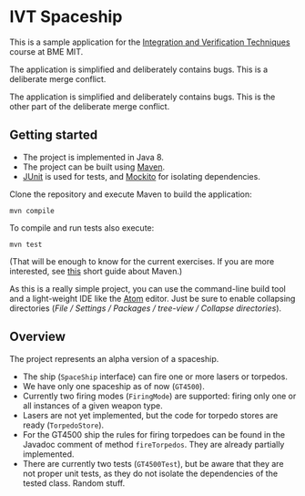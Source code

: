 # IVT Spaceship

This is a sample application for the [Integration and Verification Techniques](http://www.mit.bme.hu/oktatas/targyak/vimiac04) course at BME MIT.


The application is simplified and deliberately contains bugs. This is a deliberate merge conflict.

The application is simplified and deliberately contains bugs. This is the other part of the deliberate merge conflict.


## Getting started

- The project is implemented in Java 8.
- The project can be built using [Maven](https://maven.apache.org/).
- [JUnit](http://junit.org/junit4/) is used for tests, and [Mockito](http://site.mockito.org/) for isolating dependencies.

Clone the repository and execute Maven to build the application:

```
mvn compile
```

To compile and run tests also execute:

```
mvn test
```

(That will be enough to know for the current exercises. If you are more interested, see [this](https://github.com/FTSRG/swsv-labs/wiki/0b-Build-tools) short guide about Maven.)

As this is a really simple project, you can use the command-line build tool and a light-weight IDE like the [Atom](https://atom.io/) editor. Just be sure to enable collapsing directories (_File / Settings / Packages / tree-view / Collapse directories_).

## Overview

The project represents an alpha version of a spaceship.

- The ship (`SpaceShip` interface) can fire one or more lasers or torpedos.
- We have only one spaceship as of now (`GT4500`).
- Currently two firing modes (`FiringMode`) are supported: firing only one or all instances of a given weapon type.
- Lasers are not yet implemented, but the code for torpedo stores are ready (`TorpedoStore`).
- For the GT4500 ship the rules for firing torpedoes can be found in the Javadoc comment of method `fireTorpedos`. They are already partially implemented.
- There are currently two tests (`GT4500Test`), but be aware that they are not proper unit tests, as they do not isolate the dependencies of the tested class. Random stuff.
